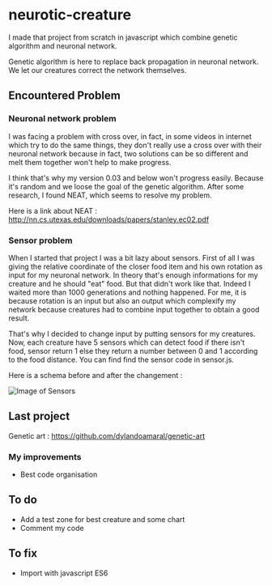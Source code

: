 # neurotic-creature

I made that project from scratch in javascript which combine genetic algorithm and neuronal network.

Genetic algorithm is here to replace back propagation in neuronal network. We let our creatures correct the network themselves.

## Encountered Problem

### Neuronal network problem

I was facing a problem with cross over, in fact, in some videos in internet which try to do the same things, they don't really use a cross over with their neuronal network because in fact, two solutions can be so different and melt them together won't help to make progress.

I think that's why my version 0.03 and below won't progress easily. Because it's random and we loose the goal of the genetic algorithm. After some research, I found NEAT, which seems to resolve my problem.

Here is a link about NEAT : http://nn.cs.utexas.edu/downloads/papers/stanley.ec02.pdf

### Sensor problem

When I started that project I was a bit lazy about sensors. First of all I was giving the relative coordinate of the closer food item and his own rotation as input for my neuronal network. In theory that's enough informations for my creature and he should "eat" food. But that didn't work like that. Indeed I waited more than 1000 generations and nothing happened. For me, it is because rotation is an input but also an output which complexify my network because creatures had to combine input together to obtain a good result.

That's why I decided to change input by putting sensors for my creatures. Now, each creature have 5 sensors which can detect food if there isn't food, sensor return 1 else they return a number between 0 and 1 according to the food distance. You can find find the sensor code in sensor.js.

Here is a schema before and after the changement :

![Image of Sensors](https://nsa39.casimages.com/img/2018/11/04/181104060412106234.png)

## Last project

Genetic art : https://github.com/dylandoamaral/genetic-art

### My improvements

 - Best code organisation
 
## To do

 - Add a test zone for best creature and some chart
 - Comment my code
 
## To fix

 - Import with javascript ES6
